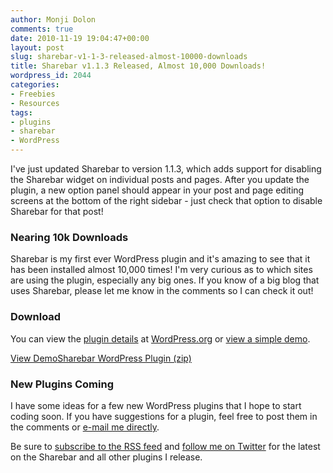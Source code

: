 ```yaml
---
author: Monji Dolon
comments: true
date: 2010-11-19 19:04:47+00:00
layout: post
slug: sharebar-v1-1-3-released-almost-10000-downloads
title: Sharebar v1.1.3 Released, Almost 10,000 Downloads!
wordpress_id: 2044
categories:
- Freebies
- Resources
tags:
- plugins
- sharebar
- WordPress
---
```


I've just updated Sharebar to version 1.1.3, which adds support for disabling the Sharebar widget on individual posts and pages.  After you update the plugin, a new option panel should appear in your post and page editing screens at the bottom of the right sidebar - just check that option to disable Sharebar for that post!



### Nearing 10k Downloads


Sharebar is my first ever WordPress plugin and it's amazing to see that it has been installed almost 10,000 times!  I'm very curious as to which sites are using the plugin, especially any big ones.  If you know of a big blog that uses Sharebar, please let me know in the comments so I can check it out!



### Download


You can view the [plugin details](http://wordpress.org/extend/plugins/sharebar/) at [WordPress.org](http://www.wordpress.org/) or [view a simple demo](http://devgrow.com/plugins/sharebar/).


[View Demo](http://devgrow.com/plugins/sharebar/)[Sharebar WordPress Plugin (zip)](http://downloads.wordpress.org/plugin/sharebar.zip)





### New Plugins Coming


I have some ideas for a few new WordPress plugins that I hope to start coding soon.  If you have suggestions for a plugin, feel free to post them in the comments or [e-mail me directly](http://devgrow.com/contact).

Be sure to [subscribe to the RSS feed](http://feeds.feedburner.com/devgrow) and [follow me on Twitter](http://twitter.com/ThinkDevGrow) for the latest on the Sharebar and all other plugins I release.
